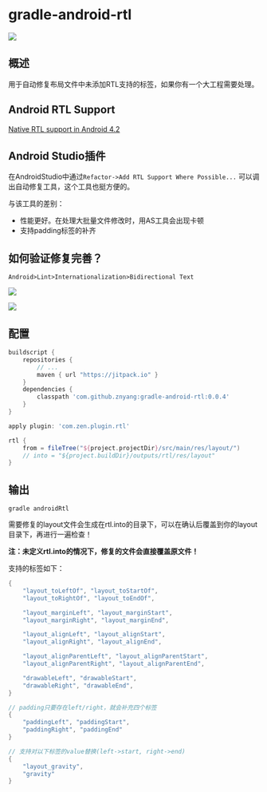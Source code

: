 # gradle-android-rtl

[![](https://jitpack.io/v/znyang/gradle-android-rtl.svg)](https://jitpack.io/#znyang/gradle-android-rtl)

## 概述

用于自动修复布局文件中未添加RTL支持的标签，如果你有一个大工程需要处理。

## Android RTL Support

[Native RTL support in Android 4.2](http://android-developers.blogspot.tw/2013/03/native-rtl-support-in-android-42.html)

## Android Studio插件

在AndroidStudio中通过`Refactor->Add RTL Support Where Possible...` 可以调出自动修复工具，这个工具也挺方便的。

与该工具的差别：

* 性能更好。在处理大批量文件修改时，用AS工具会出现卡顿
* 支持padding标签的补齐

## 如何验证修复完善？

`Android>Lint>Internationalization>Bidirectional Text`

![](./img/1.jpg)

![](./img/2.jpg)

## 配置

```gradle
buildscript {
    repositories {
        // ...
        maven { url "https://jitpack.io" }
    }
    dependencies {
        classpath 'com.github.znyang:gradle-android-rtl:0.0.4'
    }
}

apply plugin: 'com.zen.plugin.rtl'

rtl {
    from = fileTree("${project.projectDir}/src/main/res/layout/")
    // into = "${project.buildDir}/outputs/rtl/res/layout"
}
```

## 输出

```
gradle androidRtl
```

需要修复的layout文件会生成在rtl.into的目录下，可以在确认后覆盖到你的layout目录下，再进行一遍检查！

**注：未定义rtl.into的情况下，修复的文件会直接覆盖原文件！**

支持的标签如下：

```java
{
    "layout_toLeftOf", "layout_toStartOf",
    "layout_toRightOf", "layout_toEndOf",

    "layout_marginLeft", "layout_marginStart",
    "layout_marginRight", "layout_marginEnd",

    "layout_alignLeft", "layout_alignStart",
    "layout_alignRight", "layout_alignEnd",

    "layout_alignParentLeft", "layout_alignParentStart",
    "layout_alignParentRight", "layout_alignParentEnd",

    "drawableLeft", "drawableStart",
    "drawableRight", "drawableEnd",
}

// padding只要存在left/right，就会补充四个标签
{
    "paddingLeft", "paddingStart",
    "paddingRight", "paddingEnd"
}

// 支持对以下标签的value替换(left->start, right->end)
{
    "layout_gravity",
    "gravity"
}
```
